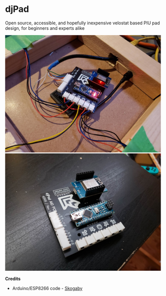 # djPad
Open source, accessible, and hopefully inexpensive velostat based PIU pad design, for beginners and experts alike

![Board installed in pad](Images/Board1.jpg)
![Board with components installed](Images/Board2.jpg)

**Credits**
- Arduino/ESP8266 code - [Skogaby](https://github.com/skogaby/velostatdancecrew2k19/)
